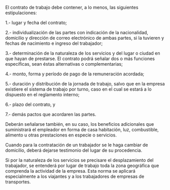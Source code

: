 El contrato de trabajo debe contener, a lo menos, las siguientes estipulaciones:

1.- lugar y fecha del contrato;

2.- individualización de las partes con indicación de la nacionalidad, domicilio y dirección de correo electrónico de ambas partes, si la tuvieren y fechas de nacimiento e ingreso del trabajador;

3.- determinación de la naturaleza de los servicios y del lugar o ciudad en que hayan de prestarse. El contrato podrá señalar dos o más funciones específicas, sean éstas alternativas o complementarias;

4.- monto, forma y período de pago de la remuneración acordada;

5.- duración y distribución de la jornada de trabajo, salvo que en la empresa existiere el sistema de trabajo por turno, caso en el cual se estará a lo dispuesto en el reglamento interno;

6.- plazo del contrato, y

7.- demás pactos que acordaren las partes.

Deberán señalarse también, en su caso, los beneficios adicionales que suministrará el empleador en forma de casa habitación, luz, combustible, alimento u otras prestaciones en especie o servicios.

Cuando para la contratación de un trabajador se le haga cambiar de domicilio, deberá dejarse testimonio del lugar de su procedencia.

Si por la naturaleza de los servicios se precisare el desplazamiento del trabajador, se entenderá por lugar de trabajo toda la zona geográfica que comprenda la actividad de la empresa. Esta norma se aplicará especialmente a los viajantes y a los trabajadores de empresas de transportes.
